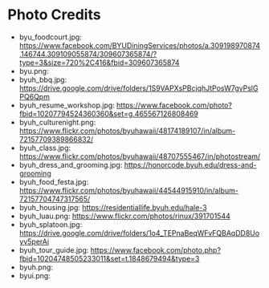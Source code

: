 # Photo Credits

- byu_foodcourt.jpg: https://www.facebook.com/BYUDiningServices/photos/a.309198970874.146744.309109055874/309607365874/?type=3&size=720%2C416&fbid=309607365874
- byu.png:
- byuh_bbq.jpg: https://drive.google.com/drive/folders/1S9VAPXsPBcjqhJtPosW7gvPslGPQ6Qpm
- byuh_resume_workshop.jpg: https://www.facebook.com/photo?fbid=10207794524360360&set=g.465567126808469
- byuh_culturenight.png: https://www.flickr.com/photos/byuhawaii/48174189107/in/album-72157709389866832/
- byuh_class.jpg: https://www.flickr.com/photos/byuhawaii/48707555467/in/photostream/
- byuh_dress_and_grooming.jpg: https://honorcode.byuh.edu/dress-and-grooming
- byuh_food_festa.jpg: https://www.flickr.com/photos/byuhawaii/44544915910/in/album-72157704747317565/
- byuh_housing.jpg: https://residentiallife.byuh.edu/hale-3
- byuh_luau.png: https://www.flickr.com/photos/rinux/391701544
- byuh_splatoon.jpg: https://drive.google.com/drive/folders/1o4_TEPnaBeqWFvFQBAqDD8Uoyv5perAi
- byuh_tour_guide.jpg: https://www.facebook.com/photo.php?fbid=10204748505233011&set=t.1848679494&type=3
- byuh.png:
- byui.png:
